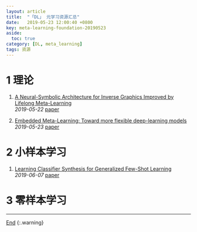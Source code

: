 ```yaml
---
layout: article
title:  "「DL」 元学习资源汇总"
date:   2019-05-23 12:00:40 +0800
key: meta-learning-foundation-20190523
aside:
  toc: true
category: [DL, meta_learning]
tags: 资源
---
```

<span id='head'></span>  

# 1 理论
1. [A Neural-Symbolic Architecture for Inverse Graphics Improved by Lifelong Meta-Learning](https://arxiv.org/abs/1905.08910)   
*2019-05-22* [paper](https://arxiv.org/abs/1905.08910)    

1. [Embedded Meta-Learning: Toward more flexible deep-learning models](http://cn.arxiv.org/abs/1905.09950)   
*2019-05-23* [paper](https://arxiv.org/abs/1905.09950)   

# 2 小样本学习
1. [Learning Classifier Synthesis for Generalized Few-Shot Learning](http://cn.arxiv.org/abs/1906.02944)   
*2019-06-07* [paper](https://arxiv.org/abs/1906.02944)   

# 3 零样本学习

-------------------  
[End](#head)
{:.warning}  
